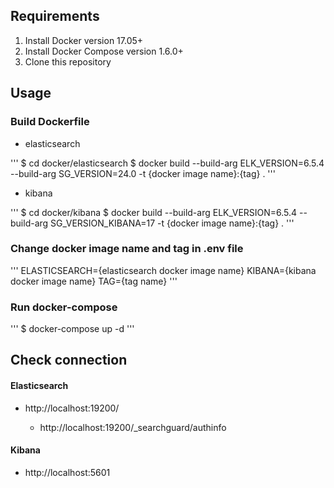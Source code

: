 ## Requirements

1. Install Docker version 17.05+
2. Install Docker Compose version 1.6.0+
3. Clone this repository

## Usage

### Build Dockerfile

* elasticsearch

'''
$ cd docker/elasticsearch
$ docker build --build-arg ELK_VERSION=6.5.4 --build-arg SG_VERSION=24.0 -t {docker image name}:{tag} .
'''

* kibana

'''
$ cd docker/kibana
$ docker build --build-arg ELK_VERSION=6.5.4 --build-arg SG_VERSION_KIBANA=17 -t {docker image name}:{tag} .
'''

### Change docker image name and tag in .env file

'''
ELASTICSEARCH={elasticsearch docker image name}
KIBANA={kibana docker image name}
TAG={tag name}
'''

### Run docker-compose

'''
$ docker-compose up -d
'''

## Check connection

#### Elasticsearch

* http://localhost:19200/

    * http://localhost:19200/_searchguard/authinfo

#### Kibana

* http://localhost:5601

